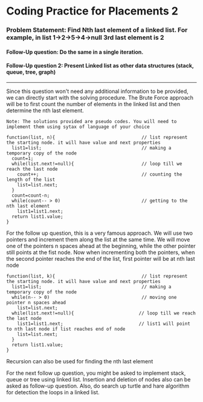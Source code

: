 # Coding Practice for Placements 2

### Problem Statement: Find Nth last element of a linked list. For  example, in list 1->2->5->4->null 3rd last element is 2

#### Follow-Up question:     Do the same in a single iteration.
#### Follow-Up question 2:   Present Linked list as other data structures (stack, queue, tree, graph)
---

Since this question won't need any additional information to be provided, we can directly start with the solving procedure.
The Brute Force approach will be to first count the number of elements in the linked list and then determine the nth last element.

`Note: The solutions provided are pseudo codes. You will need to implement them using sytax of language of your choice`
```
function(list, n){                                // list represent the starting node. it will have value and next properties
  list1=list;                                     // making a temporary copy of the node
  count=1;
  while(list.next!=null){                         // loop till we reach the last node
    count++;                                      // counting the length of the list  
    list=list.next;                               
  }
  count=count-n;
  while(count-- > 0)                              // getting to the nth last element
    list1=list1.next;
  return list1.value;
}
```

For the follow up question, this is a very famous approach. We will use two pointers and increment them along the list at the same time. 
We will move one of the pointers n spaces ahead at the beginning, while the other pointer still points at the fist node. Now when incrementing both the pointers, when the second pointer reaches the end of the list, first pointer will be at nth last node
```
function(list, k){                                // list represent the starting node. it will have value and next properties
  list1=list;                                     // making a temporary copy of the node
  while(n-- > 0)                                  // moving one pointer n spaces ahead
    list=list.next;
  while(list.next!=null){                        // loop till we reach the last node
    list1=list1.next;                            // list1 will point to nth last node if list reaches end of node 
    list=list.next;                               
  }
  return list1.value;
}
```
Recursion can also be used for finding the nth last element

For the next follow up question, you might be asked to implement stack, queue or tree using linked list. Insertion and deletion of nodes also can be asked as follow-up question.
Also, do search up turtle and hare algorithm for detection the loops in a linked list.
